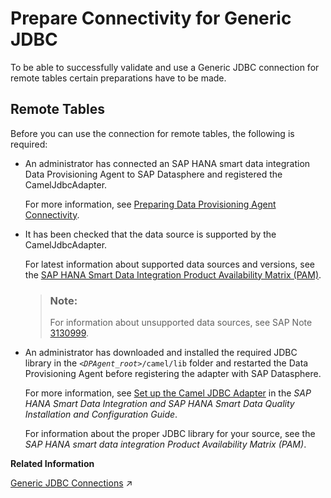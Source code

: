 <!-- loio648fabfc94ad4da7853ef9a4d284aeac -->

# Prepare Connectivity for Generic JDBC

To be able to successfully validate and use a Generic JDBC connection for remote tables certain preparations have to be made.



<a name="loio648fabfc94ad4da7853ef9a4d284aeac__prereq_rt_Generic_JDBC"/>

## Remote Tables

Before you can use the connection for remote tables, the following is required:

-   An administrator has connected an SAP HANA smart data integration Data Provisioning Agent to SAP Datasphere and registered the CamelJdbcAdapter.

    For more information, see [Preparing Data Provisioning Agent Connectivity](preparing-data-provisioning-agent-connectivity-f1a39d1.md).

-   It has been checked that the data source is supported by the CamelJdbcAdapter.

    For latest information about supported data sources and versions, see the [SAP HANA Smart Data Integration Product Availability Matrix \(PAM\)](https://support.sap.com/content/dam/launchpad/en_us/pam/pam-essentials/TIP/PAM_HANA_SDI_2_0.pdf).

    > ### Note:  
    > For information about unsupported data sources, see SAP Note [3130999](https://me.sap.com/notes/3130999).

-   An administrator has downloaded and installed the required JDBC library in the <code><i class="varname">&lt;DPAgent_root&gt;</i>/camel/lib</code> folder and restarted the Data Provisioning Agent before registering the adapter with SAP Datasphere.

    For more information, see [Set up the Camel JDBC Adapter](https://help.sap.com/viewer/7952ef28a6914997abc01745fef1b607/latest/en-US/1247c9518f8d4b5b93fa2ad54cb2dcf6.html) in the *SAP HANA Smart Data Integration and SAP HANA Smart Data Quality Installation and Configuration Guide*.

    For information about the proper JDBC library for your source, see the *SAP HANA smart data integration Product Availability Matrix \(PAM\)*.


**Related Information**  


[Generic JDBC Connections](https://help.sap.com/viewer/9f36ca35bc6145e4acdef6b4d852d560/DEV_CURRENT/en-US/eeae3aca6d0040149f7b1e658c434f15.html "Use a Generic JDBC connection to access data from tables and views in any supported data source for which a JDBC driver is available.") :arrow_upper_right:

